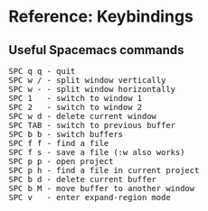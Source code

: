 # Reference: Keybindings

## Useful Spacemacs commands

<pre>
SPC q q - quit
SPC w / - split window vertically
SPC w - - split window horizontally
SPC 1   - switch to window 1
SPC 2   - switch to window 2
SPC w d - delete current window
SPC TAB - switch to previous buffer
SPC b b - switch buffers
SPC f f - find a file
SPC f s - save a file (:w also works)
SPC p p - open project
SPC p h - find a file in current project
SPC b d - delete current buffer
SPC b M - move buffer to another window
SPC v   - enter expand-region mode
</pre>
